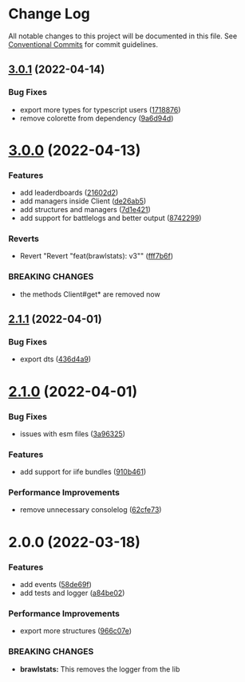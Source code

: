 # Change Log

All notable changes to this project will be documented in this file.
See [Conventional Commits](https://conventionalcommits.org) for commit guidelines.

## [3.0.1](https://github.com/SpecteraLabs/npm-packages/compare/brawlstats@3.0.0...brawlstats@3.0.1) (2022-04-14)


### Bug Fixes

* export more types for typescript users ([1718876](https://github.com/SpecteraLabs/npm-packages/commit/17188769a58397c82018e54dacb2dac2d0c952b9))
* remove colorette from dependency ([9a6d94d](https://github.com/SpecteraLabs/npm-packages/commit/9a6d94d3384e45f50020472ace61798dfd33f0b3))





# [3.0.0](https://github.com/SpecteraLabs/npm-packages/compare/brawlstats@2.1.1...brawlstats@3.0.0) (2022-04-13)


### Features

* add leaderdboards ([21602d2](https://github.com/SpecteraLabs/npm-packages/commit/21602d210e46e0c3104853b33b2e57e87df51502))
* add managers inside Client ([de26ab5](https://github.com/SpecteraLabs/npm-packages/commit/de26ab5d1d0a014fe7a5125b74ea1f59a75511c9))
* add structures and managers ([7d1e421](https://github.com/SpecteraLabs/npm-packages/commit/7d1e421b5cd1c8ae94a02ee9472f756028cc809c))
* add support for battlelogs and better output ([8742299](https://github.com/SpecteraLabs/npm-packages/commit/87422996d4c0f6516f2598ef1337a3759e4ba3f3))


### Reverts

* Revert "Revert "feat(brawlstats): v3"" ([fff7b6f](https://github.com/SpecteraLabs/npm-packages/commit/fff7b6f7e872a779a132e393a2d7d698c4ee20cf))


### BREAKING CHANGES

* the methods Client#get* are removed now





## [2.1.1](https://github.com/SpecteraLabs/brawlstats/compare/brawlstats@2.1.0...brawlstats@2.1.1) (2022-04-01)


### Bug Fixes

* export dts ([436d4a9](https://github.com/SpecteraLabs/brawlstats/commit/436d4a908e07a76f04db513769e24013b6bfa987))





# [2.1.0](https://github.com/SpecteraLabs/brawlstats/compare/brawlstats@2.0.0...brawlstats@2.1.0) (2022-04-01)


### Bug Fixes

* issues with esm files ([3a96325](https://github.com/SpecteraLabs/brawlstats/commit/3a96325ac80a5cd2e01e22c735f8559111be5231))


### Features

* add support for iife bundles ([910b461](https://github.com/SpecteraLabs/brawlstats/commit/910b4619d907b1381ca35ab964f2d933c51431da))


### Performance Improvements

* remove unnecessary consolelog ([62cfe73](https://github.com/SpecteraLabs/brawlstats/commit/62cfe7306f211f62aaebe42e41ac64b385568734))





# 2.0.0 (2022-03-18)


### Features

* add events ([58de69f](https://github.com/SpecteraLabs/brawlstats/commit/58de69f1fc94e565fabd2c81ab1d4ca3dc3ac460))
* add tests and logger ([a84be02](https://github.com/SpecteraLabs/brawlstats/commit/a84be02ed8b7f8bd5e15b790778f25bbc7375708))


### Performance Improvements

* export more structures ([966c07e](https://github.com/SpecteraLabs/brawlstats/commit/966c07edbccdd790977a896fdc21cb9de34a8004))


### BREAKING CHANGES

* **brawlstats:** This removes the logger from the lib
